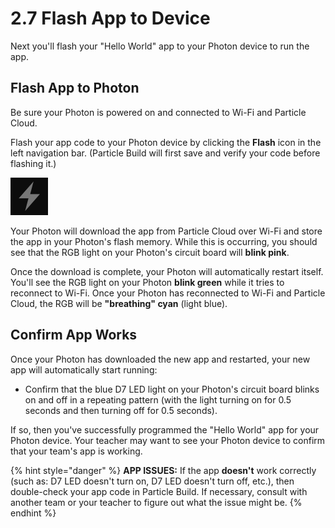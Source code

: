 # 2.7 Flash App to Device

Next you'll flash your "Hello World" app to your Photon device to run the app.

## Flash App to Photon

Be sure your Photon is powered on and connected to Wi-Fi and Particle Cloud.

Flash your app code to your Photon device by clicking the **Flash** icon in the left navigation bar. \(Particle Build will first save and verify your code before flashing it.\)

![Flash Icon](../../.gitbook/assets/pb-flash-icon.png)

Your Photon will download the app from Particle Cloud over Wi-Fi and store the app in your Photon's flash memory. While this is occurring, you should see that the RGB light on your Photon's circuit board will **blink pink**.

Once the download is complete, your Photon will automatically restart itself. You'll see the RGB light on your Photon **blink green** while it tries to reconnect to Wi-Fi. Once your Photon has reconnected to Wi-Fi and Particle Cloud, the RGB will be **"breathing" cyan** \(light blue\).

## Confirm App Works

Once your Photon has downloaded the new app and restarted, your new app will automatically start running:

* Confirm that the blue D7 LED light on your Photon's circuit board blinks on and off in a repeating pattern \(with the light turning on for 0.5 seconds and then turning off for 0.5 seconds\).

If so, then you've successfully programmed the "Hello World" app for your Photon device. Your teacher may want to see your Photon device to confirm that your team's app is working.

{% hint style="danger" %}
**APP ISSUES:**  If the app **doesn't** work correctly \(such as:  D7 LED doesn't turn on, D7 LED doesn't turn off, etc.\), then double-check your app code in Particle Build. If necessary, consult with another team or your teacher to figure out what the issue might be. 
{% endhint %}

